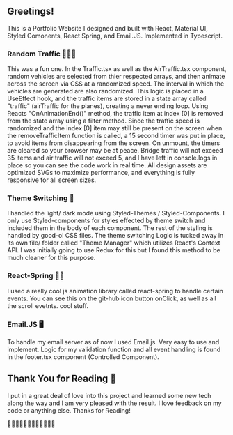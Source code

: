 ## Greetings! 

This is a Portfolio Website I designed and built with React, Material UI, Styled Comonents, React Spring, and Email.JS. Implemented in Typescript.

### Random Traffic 🚴🏾🚗

This was a fun one. In the Traffic.tsx as well as the AirTraffic.tsx component, random vehicles are selected from thier respected arrays, and then animate across the screen via CSS at a randomized speed. The interval in which the vehicles are generated are also randomized. This logic is placed in a UseEffect hook, and the traffic items are stored in a state array called "traffic" (airTraffic for the planes), creating a never ending loop. Using Reacts "OnAnimationEnd()" method, the traffic item at index [0] is removed from the state array using a filter method.
Since the traffic speed is randomized and the index [0] item may still be present on the screen when the removeTrafficItem function is called, a 15 second timer was put in place, to avoid items from disappearing from the screen. On unmount, the timers are cleared so your browser may be at peace.
Bridge traffic will not exceed 35 items and air traffic will not exceed 5, and I have left in console.logs in place so you can see the code work in real time. All design assets are optimized SVGs to maximize performance, and everything is fully responsive for all screen sizes.

### Theme Switching 💅

I handled the light/ dark mode using Styled-Themes / Styled-Components. I only use Styled-components for styles effected by theme switch and included them in the body of each component. The rest of the styling is handled by good-ol CSS files.
The theme switching Logic is tucked away in its own file/ folder called "Theme Manager" which utilizes React's Context API. I was initially going to use Redux for this but I found this method to be much cleaner for this purpose.

### React-Spring 🏄‍♂

I used a really cool js animation library called react-spring to handle certain events. You can see this on the git-hub icon button onClick, as well as all the scroll evetnts. cool stuff.

### Email.JS 🖥

To handle my email server as of now I used Email.js. Very easy to use and implement. Logic for my validation function and all event handling is found in the footer.tsx component (Controlled Component).

## Thank You for Reading 🎊

I put in a great deal of love into this project and learned some new tech along the way and I am very pleased with the result. I love feedback on my code or anything else. Thanks for Reading!

🌊🌊🌊🌊🌊🌊🌊🌊🌊🌊🌊🌊
